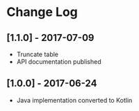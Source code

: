 # Change Log

## [1.1.0] - 2017-07-09

- Truncate table
- API documentation published

## [1.0.0] - 2017-06-24

- Java implementation converted to Kotlin
